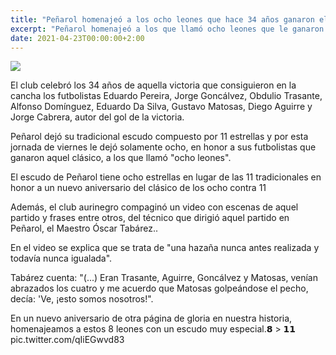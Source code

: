```yaml
---
title: "Peñarol homenajeó a los ocho leones que hace 34 años ganaron el clásico contra 11 de Nacional"
excerpt: "Peñarol homenajeó a los que llamó ocho leones que le ganaron el clásico de los ocho contra 11 a Nacional en el día que se cumplen 34 años; mirá de qué manera celebra esta fecha con una sorpresa"
date: 2021-04-23T00:00:00+2:00
---
```



<img src="https://media.cdnp.elobservador.com.uy/022021/1612223671012/stuani.jpg?&amp;cw=600&amp;ch=365">


El club celebró los 34 años de aquella victoria que consiguieron en la cancha los futbolistas Eduardo Pereira, Jorge Goncálvez, Obdulio Trasante, Alfonso Domínguez, Eduardo Da Silva, Gustavo Matosas, Diego Aguirre y Jorge Cabrera, autor del gol de la victoria.


Peñarol dejó su tradicional escudo compuesto por 11 estrellas y por esta jornada de viernes le dejó solamente ocho, en honor a sus futbolistas que ganaron aquel clásico, a los que llamó "ocho leones".








El escudo de Peñarol tiene ocho estrellas en lugar de las 11 tradicionales en honor a un nuevo aniversario del clásico de los ocho contra 11





Además, el club aurinegro compaginó un video con escenas de aquel partido y frases entre otros, del técnico que dirigió aquel partido en Peñarol, el Maestro Óscar Tabárez..


En el video se explica que se trata de "una hazaña nunca antes realizada y todavía nunca igualada".


Tabárez cuenta: "(...) Eran Trasante, Aguirre, Goncálvez y Matosas, venían abrazados los cuatro y me acuerdo que Matosas golpeándose el pecho, decía: 'Ve, ¡esto somos nosotros!".


En un nuevo aniversario de otra página de gloria en nuestra historia, homenajeamos a estos 8 leones con un escudo muy especial.𝟴 > 𝟭𝟭 pic.twitter.com/qIiEGwvd83





